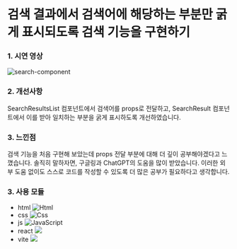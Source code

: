 # 검색 결과에서 검색어에 해당하는 부분만 굵게 표시되도록 검색 기능을 구현하기

### 1. 시연 영상

![search-component](https://github.com/Minkyung-Park/search-component/assets/107936844/382bc4d8-6751-43f4-9e87-68903ec79e75)

### 2. 개선사항

SearchResultsList 컴포넌트에서 검색어를 props로 전달하고, SearchResult 컴포넌트에서 이를 받아 일치하는 부분을 굵게 표시하도록 개선하였습니다.

### 3. 느낀점

검색 기능을 처음 구현해 보았는데 props 전달 부분에 대해 더 깊이 공부해야겠다고 느꼈습니다. 솔직히 말하자면, 구글링과 ChatGPT의 도움을 많이 받았습니다. 이러한 외부 도움 없이도 스스로 코드를 작성할 수 있도록 더 많은 공부가 필요하다고 생각합니다.

### 3. 사용 모듈

- html
  <img alt="Html" src ="https://img.shields.io/badge/HTML5-E34F26.svg?style=for-the-badge&logo=HTML5&logoColor=white"/>
- css
  <img alt="Css" src ="https://img.shields.io/badge/CSS3-1572B6.svg?style=for-the-badge&logo=CSS3&logoColor=white"/>
- js
  <img alt="JavaScript" src ="https://img.shields.io/badge/JavaScript-F7DF1E.svg?style=for-the-badge&logo=JavaScript&logoColor=black"/>
- react
  <img src="https://img.shields.io/badge/React-61DAFB.svg?style=for-the-badge&logo=React&logoColor=black"/>
- vite
  <img src="https://img.shields.io/badge/Vite-646CFF.svg?style=for-the-badge&logo=Vite&logoColor=white">
